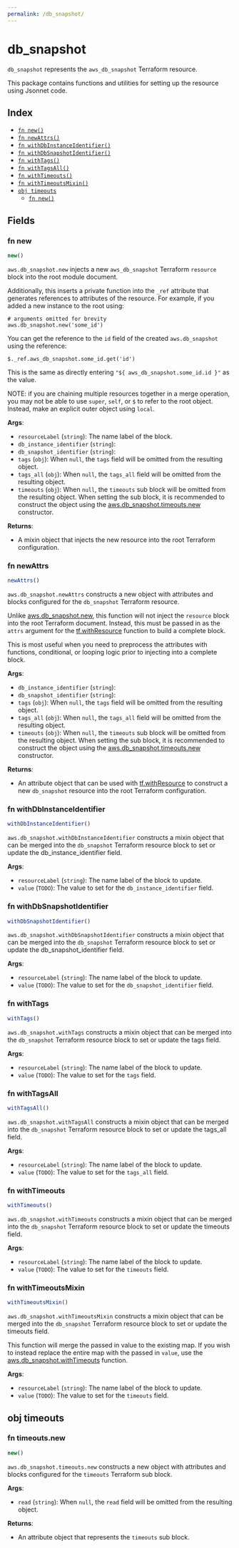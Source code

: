 ```yaml
---
permalink: /db_snapshot/
---
```


# db_snapshot

`db_snapshot` represents the `aws_db_snapshot` Terraform resource.



This package contains functions and utilities for setting up the resource using Jsonnet code.


## Index

* [`fn new()`](#fn-new)
* [`fn newAttrs()`](#fn-newattrs)
* [`fn withDbInstanceIdentifier()`](#fn-withdbinstanceidentifier)
* [`fn withDbSnapshotIdentifier()`](#fn-withdbsnapshotidentifier)
* [`fn withTags()`](#fn-withtags)
* [`fn withTagsAll()`](#fn-withtagsall)
* [`fn withTimeouts()`](#fn-withtimeouts)
* [`fn withTimeoutsMixin()`](#fn-withtimeoutsmixin)
* [`obj timeouts`](#obj-timeouts)
  * [`fn new()`](#fn-timeoutsnew)

## Fields

### fn new

```ts
new()
```


`aws.db_snapshot.new` injects a new `aws_db_snapshot` Terraform `resource`
block into the root module document.

Additionally, this inserts a private function into the `_ref` attribute that generates references to attributes of the
resource. For example, if you added a new instance to the root using:

    # arguments omitted for brevity
    aws.db_snapshot.new('some_id')

You can get the reference to the `id` field of the created `aws.db_snapshot` using the reference:

    $._ref.aws_db_snapshot.some_id.get('id')

This is the same as directly entering `"${ aws_db_snapshot.some_id.id }"` as the value.

NOTE: if you are chaining multiple resources together in a merge operation, you may not be able to use `super`, `self`,
or `$` to refer to the root object. Instead, make an explicit outer object using `local`.

**Args**:
  - `resourceLabel` (`string`): The name label of the block.
  - `db_instance_identifier` (`string`): 
  - `db_snapshot_identifier` (`string`): 
  - `tags` (`obj`):  When `null`, the `tags` field will be omitted from the resulting object.
  - `tags_all` (`obj`):  When `null`, the `tags_all` field will be omitted from the resulting object.
  - `timeouts` (`obj`):  When `null`, the `timeouts` sub block will be omitted from the resulting object. When setting the sub block, it is recommended to construct the object using the [aws.db_snapshot.timeouts.new](#fn-dbsnapshottimeoutsnew) constructor.

**Returns**:
- A mixin object that injects the new resource into the root Terraform configuration.


### fn newAttrs

```ts
newAttrs()
```


`aws.db_snapshot.newAttrs` constructs a new object with attributes and blocks configured for the `db_snapshot`
Terraform resource.

Unlike [aws.db_snapshot.new](#fn-dbsnapshotnew), this function will not inject the `resource`
block into the root Terraform document. Instead, this must be passed in as the `attrs` argument for the
[tf.withResource](https://github.com/tf-libsonnet/core/tree/main/docs#fn-withresource) function to build a complete block.

This is most useful when you need to preprocess the attributes with functions, conditional, or looping logic prior to
injecting into a complete block.

**Args**:
  - `db_instance_identifier` (`string`): 
  - `db_snapshot_identifier` (`string`): 
  - `tags` (`obj`):  When `null`, the `tags` field will be omitted from the resulting object.
  - `tags_all` (`obj`):  When `null`, the `tags_all` field will be omitted from the resulting object.
  - `timeouts` (`obj`):  When `null`, the `timeouts` sub block will be omitted from the resulting object. When setting the sub block, it is recommended to construct the object using the [aws.db_snapshot.timeouts.new](#fn-dbsnapshottimeoutsnew) constructor.

**Returns**:
  - An attribute object that can be used with [tf.withResource](https://github.com/tf-libsonnet/core/tree/main/docs#fn-withresource) to construct a new `db_snapshot` resource into the root Terraform configuration.


### fn withDbInstanceIdentifier

```ts
withDbInstanceIdentifier()
```

`aws.db_snapshot.withDbInstanceIdentifier` constructs a mixin object that can be merged into the `db_snapshot`
Terraform resource block to set or update the db_instance_identifier field.



**Args**:
  - `resourceLabel` (`string`): The name label of the block to update.
  - `value` (`TODO`): The value to set for the `db_instance_identifier` field.


### fn withDbSnapshotIdentifier

```ts
withDbSnapshotIdentifier()
```

`aws.db_snapshot.withDbSnapshotIdentifier` constructs a mixin object that can be merged into the `db_snapshot`
Terraform resource block to set or update the db_snapshot_identifier field.



**Args**:
  - `resourceLabel` (`string`): The name label of the block to update.
  - `value` (`TODO`): The value to set for the `db_snapshot_identifier` field.


### fn withTags

```ts
withTags()
```

`aws.db_snapshot.withTags` constructs a mixin object that can be merged into the `db_snapshot`
Terraform resource block to set or update the tags field.



**Args**:
  - `resourceLabel` (`string`): The name label of the block to update.
  - `value` (`TODO`): The value to set for the `tags` field.


### fn withTagsAll

```ts
withTagsAll()
```

`aws.db_snapshot.withTagsAll` constructs a mixin object that can be merged into the `db_snapshot`
Terraform resource block to set or update the tags_all field.



**Args**:
  - `resourceLabel` (`string`): The name label of the block to update.
  - `value` (`TODO`): The value to set for the `tags_all` field.


### fn withTimeouts

```ts
withTimeouts()
```

`aws.db_snapshot.withTimeouts` constructs a mixin object that can be merged into the `db_snapshot`
Terraform resource block to set or update the timeouts field.



**Args**:
  - `resourceLabel` (`string`): The name label of the block to update.
  - `value` (`TODO`): The value to set for the `timeouts` field.


### fn withTimeoutsMixin

```ts
withTimeoutsMixin()
```

`aws.db_snapshot.withTimeoutsMixin` constructs a mixin object that can be merged into the `db_snapshot`
Terraform resource block to set or update the timeouts field.

This function will merge the passed in value to the existing map. If you wish
to instead replace the entire map with the passed in `value`, use the [aws.db_snapshot.withTimeouts](TODO)
function.


**Args**:
  - `resourceLabel` (`string`): The name label of the block to update.
  - `value` (`TODO`): The value to set for the `timeouts` field.


## obj timeouts



### fn timeouts.new

```ts
new()
```


`aws.db_snapshot.timeouts.new` constructs a new object with attributes and blocks configured for the `timeouts`
Terraform sub block.



**Args**:
  - `read` (`string`):  When `null`, the `read` field will be omitted from the resulting object.

**Returns**:
  - An attribute object that represents the `timeouts` sub block.
